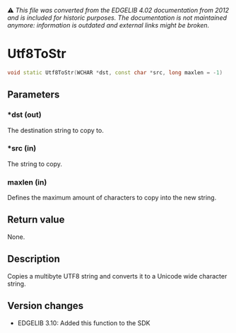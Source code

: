 :warning: _This file was converted from the EDGELIB 4.02 documentation from 2012 and is included for historic purposes. The documentation is not maintained anymore: information is outdated and external links might be broken._

# Utf8ToStr


```c++
void static Utf8ToStr(WCHAR *dst, const char *src, long maxlen = -1)
```

## Parameters
### *dst (out)
The destination string to copy to.

### *src (in)
The string to copy.

### maxlen (in)
Defines the maximum amount of characters to copy into the new string.

## Return value
None.

## Description
Copies a multibyte UTF8 string and converts it to a Unicode wide character string.

## Version changes
- EDGELIB 3.10: Added this function to the SDK

